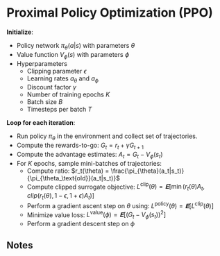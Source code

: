 # Proximal Policy Optimization (PPO)

**Initialize**:
- Policy network $\pi_{\theta}(a|s)$ with parameters $\theta$
- Value function $V_{\phi}(s)$ with parameters $\phi$
- Hyperparameters
    - Clipping parameter $\epsilon$
    - Learning rates $a_{\theta}$ and $a_{\phi}$
    - Discount factor $\gamma$
    - Number of training epochs $K$
    - Batch size $B$
    - Timesteps per batch $T$


**Loop for each iteration**:
- Run policy $\pi_{\theta}$ in the environment and collect set of trajectories.
- Compute the rewards-to-go: $G_t = r_t + \gamma G_{t+1}$
- Compute the advantage estimates: $A_t = G_t - V_{\phi}(s_t)$
- For $K$ epochs, sample mini-batches of trajectories:
    - Compute ratio: $r_t(\theta) = \frac{\pi_{\theta}(a_t|s_t)}{\pi_{\theta_\text{old}}(a_t|s_t)}$
    - Compute clipped surrogate objective: $L^{\text{clip}}(\theta) = 𝐄[\min (r_t(\theta) A_t, clip(r_t(\theta), 1 - \epsilon, 1+\epsilon)A_t)]$
    - Perform a gradient ascent step on $\theta$ using: $L^{\text{policy}}(\theta) = 𝐄[L^{\text{clip}}(\theta)]$
    - Minimize value loss: $L^{\text{value}}(\phi) = 𝐄[(G_t - V_{\phi}(s_t))^2]$
    - Perform a gradient descent step on $\phi$



## Notes

